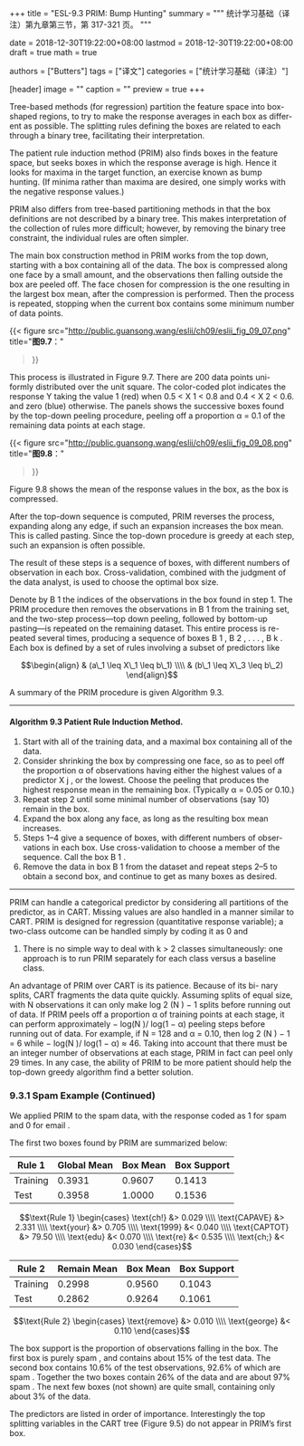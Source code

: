 +++
title = "ESL-9.3 PRIM: Bump Hunting"
summary = """
统计学习基础（译注）第九章第三节，第 317-321 页。
"""

date = 2018-12-30T19:22:00+08:00
lastmod = 2018-12-30T19:22:00+08:00
draft = true
math = true

authors = ["Butters"]
tags = ["译文"]
categories = ["统计学习基础（译注）"]

[header]
image = ""
caption = ""
preview = true
+++

Tree-based methods (for regression) partition the feature space into box-
shaped regions, to try to make the response averages in each box as differ-
ent as possible. The splitting rules defining the boxes are related to each
through a binary tree, facilitating their interpretation.

The patient rule induction method (PRIM) also finds boxes in the feature
space, but seeks boxes in which the response average is high. Hence it looks
for maxima in the target function, an exercise known as bump hunting. (If
minima rather than maxima are desired, one simply works with the negative
response values.)

PRIM also differs from tree-based partitioning methods in that the box
definitions are not described by a binary tree. This makes interpretation of
the collection of rules more difficult; however, by removing the binary tree
constraint, the individual rules are often simpler.

The main box construction method in PRIM works from the top down,
starting with a box containing all of the data. The box is compressed along
one face by a small amount, and the observations then falling outside the
box are peeled off. The face chosen for compression is the one resulting in
the largest box mean, after the compression is performed. Then the process
is repeated, stopping when the current box contains some minimum number
of data points.

{{< figure
  src="http://public.guansong.wang/eslii/ch09/eslii_fig_09_07.png"
  title="**图9.7**："
>}}

This process is illustrated in Figure 9.7. There are 200 data points uni-
formly distributed over the unit square. The color-coded plot indicates the
response Y taking the value 1 (red) when 0.5 < X 1 < 0.8 and 0.4 < X 2 <
0.6. and zero (blue) otherwise. The panels shows the successive boxes found
by the top-down peeling procedure, peeling off a proportion α = 0.1 of the
remaining data points at each stage.

{{< figure
  src="http://public.guansong.wang/eslii/ch09/eslii_fig_09_08.png"
  title="**图9.8**："
>}}

Figure 9.8 shows the mean of the response values in the box, as the box
is compressed.

After the top-down sequence is computed, PRIM reverses the process,
expanding along any edge, if such an expansion increases the box mean.
This is called pasting. Since the top-down procedure is greedy at each step,
such an expansion is often possible.

The result of these steps is a sequence of boxes, with different numbers
of observation in each box. Cross-validation, combined with the judgment
of the data analyst, is used to choose the optimal box size.

Denote by B 1 the indices of the observations in the box found in step 1.
The PRIM procedure then removes the observations in B 1 from the training
set, and the two-step process—top down peeling, followed by bottom-up
pasting—is repeated on the remaining dataset. This entire process is re-
peated several times, producing a sequence of boxes B 1 , B 2 , . . . , B k . Each
box is defined by a set of rules involving a subset of predictors like

$$\begin{align}
& (a\_1 \leq X\_1 \leq b\_1) \\\\ & (b\_1 \leq X\_3 \leq b\_2)
\end{align}$$

A summary of the PRIM procedure is given Algorithm 9.3.

----------

#### Algorithm 9.3 Patient Rule Induction Method.

1. Start with all of the training data, and a maximal box containing all
of the data.
2. Consider shrinking the box by compressing one face, so as to peel off
the proportion α of observations having either the highest values of
a predictor X j , or the lowest. Choose the peeling that produces the
highest response mean in the remaining box. (Typically α = 0.05 or
0.10.)
3. Repeat step 2 until some minimal number of observations (say 10)
remain in the box.
4. Expand the box along any face, as long as the resulting box mean
increases.
5. Steps 1–4 give a sequence of boxes, with different numbers of obser-
vations in each box. Use cross-validation to choose a member of the
sequence. Call the box B 1 .
6. Remove the data in box B 1 from the dataset and repeat steps 2–5 to
obtain a second box, and continue to get as many boxes as desired.

----------

PRIM can handle a categorical predictor by considering all partitions of
the predictor, as in CART. Missing values are also handled in a manner
similar to CART. PRIM is designed for regression (quantitative response
variable); a two-class outcome can be handled simply by coding it as 0 and
1. There is no simple way to deal with k > 2 classes simultaneously: one
approach is to run PRIM separately for each class versus a baseline class.

An advantage of PRIM over CART is its patience. Because of its bi-
nary splits, CART fragments the data quite quickly. Assuming splits of
equal size, with N observations it can only make log 2 (N ) − 1 splits before
running out of data. If PRIM peels off a proportion α of training points
at each stage, it can perform approximately − log(N )/ log(1 − α) peeling
steps before running out of data. For example, if N = 128 and α = 0.10,
then log 2 (N ) − 1 = 6 while − log(N )/ log(1 − α) ≈ 46. Taking into account
that there must be an integer number of observations at each stage, PRIM
in fact can peel only 29 times. In any case, the ability of PRIM to be more
patient should help the top-down greedy algorithm find a better solution.

### 9.3.1 Spam Example (Continued)

We applied PRIM to the spam data, with the response coded as 1 for spam
and 0 for email .

The first two boxes found by PRIM are summarized below:

| Rule 1 | Global Mean | Box Mean | Box Support |
|--------|-------------|----------|-------------|
| Training | 0.3931 | 0.9607 | 0.1413 |
| Test     | 0.3958 | 1.0000 | 0.1536 |

$$\text{Rule 1} \begin{cases}
\text{ch!} &> 0.029
\\\\ \text{CAPAVE} &> 2.331
\\\\ \text{your} &> 0.705
\\\\ \text{1999} &< 0.040
\\\\ \text{CAPTOT} &> 79.50
\\\\ \text{edu} &< 0.070
\\\\ \text{re} &< 0.535
\\\\ \text{ch;} &< 0.030
\end{cases}$$

| Rule 2 | Remain Mean | Box Mean | Box Support |
|--------|-------------|----------|-------------|
| Training | 0.2998 | 0.9560 | 0.1043 |
| Test     | 0.2862 | 0.9264 | 0.1061 |

$$\text{Rule 2} \begin{cases}
\text{remove} &> 0.010
\\\\ \text{george} &< 0.110
\end{cases}$$

The box support is the proportion of observations falling in the box.
The first box is purely spam , and contains about 15% of the test data.
The second box contains 10.6% of the test observations, 92.6% of which
are spam . Together the two boxes contain 26% of the data and are about
97% spam . The next few boxes (not shown) are quite small, containing only
about 3% of the data.

The predictors are listed in order of importance. Interestingly the top
splitting variables in the CART tree (Figure 9.5) do not appear in PRIM’s
first box.